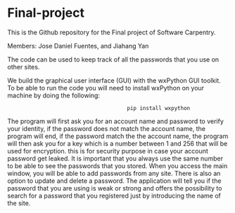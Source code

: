 # Final-project
This is the Github repository for the Final project of Software Carpentry.

Members: Jose Daniel Fuentes, and Jiahang Yan

The code can be used to keep track of all the passwords that you use on other sites.

We build the graphical user interface (GUI) with the wxPython GUI toolkit. To be able to run the code you will need to install wxPython on your machine by doing the following:
                                          
                                          pip install wxpython
                                          
The program will first ask you for an account name and password to verify your identity, if the password does not match the account name, the program will end, if the password match the the account name, the program will then ask you for a key which is a number between 1 and 256 that will be used for encryption. this is for security purpose in case your account password get leaked. It is important that you always use the same number to be able to see the passwords that you stored. When you access the main window, you will be able to add passwords from any site. There is also an option to update and delete a password. The application will tell you if the password that you are using is weak or strong and offers the possibility to search for a password that you registered just by introducing the name of the site.
